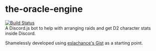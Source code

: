 # the-oracle-engine
[![Build Status](https://travis-ci.com/MacND/the-oracle-engine.svg?branch=master)](https://travis-ci.com/MacND/the-oracle-engine)  
A Discord.js bot to help with arranging raids and get D2 character stats inside Discord.

Shamelessly developed using [eslachance's Gist](https://gist.github.com/eslachance/3349734a98d30011bb202f47342601d3) as a starting point.
